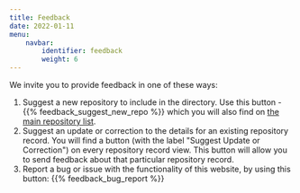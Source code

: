 ```yaml
---
title: Feedback
date: 2022-01-11
menu:
    navbar:
        identifier: feedback
        weight: 6
---
```


We invite you to provide feedback in one of these ways:

1. Suggest a new repository to include in the directory. Use this button  - {{% feedback_suggest_new_repo %}} which you will also find on [the main repository list](/repositories/).
2. Suggest an update or correction to the details for an existing repository record. You will find a button (with the label "Suggest Update or Correction") on every repository record view. This button will allow you to send feedback about that particular repository record.
3. Report a bug or issue with the functionality of this website, by using this button: {{% feedback_bug_report %}}